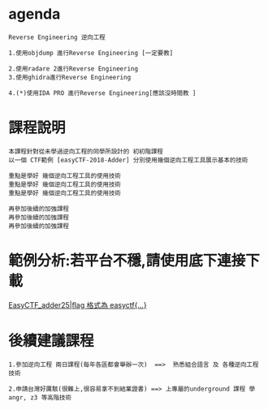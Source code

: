 # agenda
```
Reverse Engineering 逆向工程

1.使用objdump 進行Reverse Engineering [一定要教]

2.使用radare 2進行Reverse Engineering
3.使用ghidra進行Reverse Engineering

4.(*)使用IDA PRO 進行Reverse Engineering[應該沒時間教 ]
```
# 課程說明
```
本課程針對從未學過逆向工程的同學所設計的 初初階課程
以一個 CTF範例 [easyCTF-2018-Adder] 分別使用幾個逆向工程工具展示基本的技術

重點是學好 幾個逆向工程工具的使用技術
重點是學好 幾個逆向工程工具的使用技術
重點是學好 幾個逆向工程工具的使用技術

再參加後續的加強課程
再參加後續的加強課程
再參加後續的加強課程
```
# 範例分析:若平台不穩,請使用底下連接下載

[EasyCTF_adder25|ﬂag 格式為 easyctf{...}](https://github.com/MyFirstSecurity2020/backup/blob/main/reverse/adder)

# 後續建議課程
```
1.參加逆向工程 兩日課程(每年各區都會舉辦一次)  ==>  熟悉組合語言 及 各種逆向工程技術

2.申請台灣好厲駭(很難上,很容易拿不到結業證書) ==> 上專屬的underground 課程 學angr, z3 等高階技術
```

